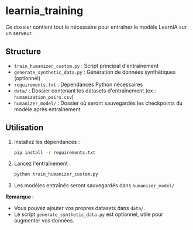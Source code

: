 # learnia_training

Ce dossier contient tout le nécessaire pour entraîner le modèle LearnIA sur un serveur.

## Structure

- `train_humanizer_custom.py` : Script principal d'entraînement
- `generate_synthetic_data.py` : Génération de données synthétiques (optionnel)
- `requirements.txt` : Dépendances Python nécessaires
- `data/` : Dossier contenant les datasets d'entraînement (ex : `humanization_pairs.csv`)
- `humanizer_model/` : Dossier où seront sauvegardés les checkpoints du modèle après entraînement

## Utilisation

1. Installez les dépendances :
   ```bash
   pip install -r requirements.txt
   ```
2. Lancez l'entraînement :
   ```bash
   python train_humanizer_custom.py
   ```
3. Les modèles entraînés seront sauvegardés dans `humanizer_model/`

**Remarque :**
- Vous pouvez ajouter vos propres datasets dans `data/`.
- Le script `generate_synthetic_data.py` est optionnel, utile pour augmenter vos données. 